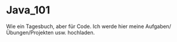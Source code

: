 # Java_101
Wie ein Tagesbuch, aber für Code. Ich werde hier meine Aufgaben/Übungen/Projekten usw. hochladen. 
